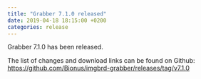 ```yaml
---
title: "Grabber 7.1.0 released"
date: 2019-04-18 18:15:00 +0200
categories: release
---
```



Grabber 7.1.0 has been released.

The list of changes and download links can be found on Github:  
<https://github.com/Bionus/imgbrd-grabber/releases/tag/v7.1.0>